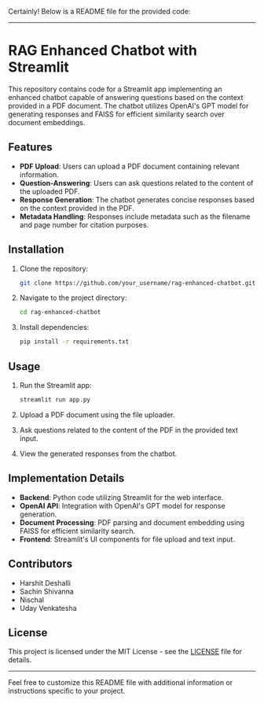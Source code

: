 Certainly! Below is a README file for the provided code:

---

# RAG Enhanced Chatbot with Streamlit

This repository contains code for a Streamlit app implementing an enhanced chatbot capable of answering questions based on the context provided in a PDF document. The chatbot utilizes OpenAI's GPT model for generating responses and FAISS for efficient similarity search over document embeddings.

## Features

- **PDF Upload**: Users can upload a PDF document containing relevant information.
- **Question-Answering**: Users can ask questions related to the content of the uploaded PDF.
- **Response Generation**: The chatbot generates concise responses based on the context provided in the PDF.
- **Metadata Handling**: Responses include metadata such as the filename and page number for citation purposes.

## Installation

1. Clone the repository:

   ```bash
   git clone https://github.com/your_username/rag-enhanced-chatbot.git
   ```

2. Navigate to the project directory:

   ```bash
   cd rag-enhanced-chatbot
   ```

3. Install dependencies:

   ```bash
   pip install -r requirements.txt
   ```

## Usage

1. Run the Streamlit app:

   ```bash
   streamlit run app.py
   ```

2. Upload a PDF document using the file uploader.
3. Ask questions related to the content of the PDF in the provided text input.
4. View the generated responses from the chatbot.

## Implementation Details

- **Backend**: Python code utilizing Streamlit for the web interface.
- **OpenAI API**: Integration with OpenAI's GPT model for response generation.
- **Document Processing**: PDF parsing and document embedding using FAISS for efficient similarity search.
- **Frontend**: Streamlit's UI components for file upload and text input.

## Contributors

- Harshit Deshalli
- Sachin Shivanna
- Nischal
- Uday Venkatesha
## License

This project is licensed under the MIT License - see the [LICENSE](LICENSE) file for details.

---

Feel free to customize this README file with additional information or instructions specific to your project.